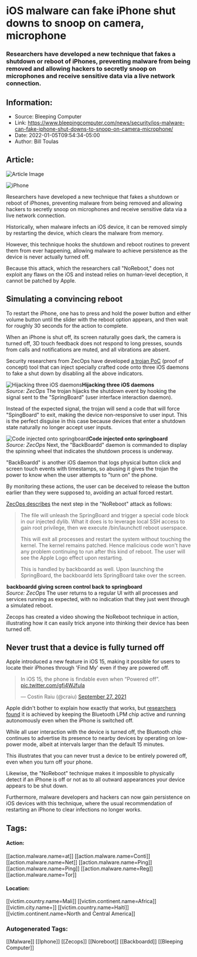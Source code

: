 # iOS malware can fake iPhone shut downs to snoop on camera, microphone
### Researchers have developed a new technique that fakes a shutdown or reboot of iPhones, preventing malware from being removed and allowing hackers to secretly snoop on microphones and receive sensitive data via a live network connection.

## Information:
+ Source: Bleeping Computer
+ Link: https://www.bleepingcomputer.com/news/security/ios-malware-can-fake-iphone-shut-downs-to-snoop-on-camera-microphone/
+ Date: 2022-01-05T09:54:34-05:00
+ Author: Bill Toulas


## Article:
![Article Image](https://www.bleepstatic.com/content/hl-images/2021/06/15/Apple-iPhone.jpg)

![iPhone](https://www.bleepstatic.com/content/hl-images/2021/06/15/Apple-iPhone.jpg)


Researchers have developed a new technique that fakes a shutdown or reboot of iPhones, preventing malware from being removed and allowing hackers to secretly snoop on microphones and receive sensitive data via a live network connection.


Historically, when malware infects an iOS device, it can be removed simply by restarting the device, which clears the malware from memory. 


However, this technique hooks the shutdown and reboot routines to prevent them from ever happening, allowing malware to achieve persistence as the device is never actually turned off.


Because this attack, which the researchers call "NoReboot," does not exploit any flaws on the iOS and instead relies on human-level deception, it cannot be patched by Apple.


Simulating a convincing reboot
------------------------------


To restart the iPhone, one has to press and hold the power button and either volume button until the slider with the reboot option appears, and then wait for roughly 30 seconds for the action to complete.


When an iPhone is shut off, its screen naturally goes dark, the camera is turned off, 3D touch feedback does not respond to long presses, sounds from calls and notifications are muted, and all vibrations are absent.


Security researchers from ZecOps have developed [a trojan PoC](https://github.com/ZecOps/public/tree/master/fake_shutdown_POC) (proof of concept) tool that can inject specially crafted code onto three iOS daemons to fake a shut down by disabling all the above indicators.



![Hijacking three iOS daemons](https://www.bleepstatic.com/images/news/u/1220909/Diagrams/hijack.jpg)**Hijacking three iOS daemons**  
*Source: ZecOps*
The trojan hijacks the shutdown event by hooking the signal sent to the "SpringBoard" (user interface interaction daemon).


Instead of the expected signal, the trojan will send a code that will force "SpingBoard" to exit, making the device non-responsive to user input. This is the perfect disguise in this case because devices that enter a shutdown state naturally no longer accept user inputs.



![Code injected onto springboard](https://www.bleepstatic.com/images/news/u/1220909/Code%20and%20Details/injected-code.jpg)**Code injected onto springboard**  
*Source: ZecOps*
Next, the "BackBoardd" daemon is commanded to display the spinning wheel that indicates the shutdown process is underway.


"BackBoardd" is another iOS daemon that logs physical button click and screen touch events with timestamps, so abusing it gives the trojan the power to know when the user attempts to "turn on" the phone.


By monitoring these actions, the user can be deceived to release the button earlier than they were supposed to, avoiding an actual forced restart.


[ZecOps describes](https://blog.zecops.com/research/persistence-without-persistence-meet-the-ultimate-persistence-bug-noreboot/) the next step in the "NoReboot" attack as follows:



> 
> The file will unleash the SpringBoard and trigger a special code block in our injected dylib. What it does is to leverage local SSH access to gain root privilege, then we execute /bin/launchctl reboot userspace. 
> 
> 
> This will exit all processes and restart the system without touching the kernel. The kernel remains patched. Hence malicious code won't have any problem continuing to run after this kind of reboot. The user will see the Apple Logo effect upon restarting.
> 
> 
> This is handled by backboardd as well. Upon launching the SpringBoard, the backboardd lets SpringBoard take over the screen.
> 
> 
> 



![backboardd giving screen back to springboard](data:image/gif;base64,R0lGODlhAQABAAAAACH5BAEKAAEALAAAAAABAAEAAAICTAEAOw==)**backboardd giving screen control back to springboard**  
*Source: ZecOps*
The user returns to a regular UI with all processes and services running as expected, with no indication that they just went through a simulated reboot.


Zecops has created a video showing the NoReboot technique in action, illustrating how it can easily trick anyone into thinking their device has been turned off.



Never trust that a device is fully turned off
---------------------------------------------


Apple introduced a new feature in iOS 15, making it possible for users to locate their iPhones through 'Find My' even if they are powered off.



> 
> In iOS 15, the phone is findable even when “Powered off”. [pic.twitter.com/gfi4WJfula](https://t.co/gfi4WJfula)
> 
> 
> — Costin Raiu (@craiu) [September 27, 2021](https://twitter.com/craiu/status/1442412803546099713?ref_src=twsrc%5Etfw)


Apple didn't bother to explain how exactly that works, but [researchers found](https://naehrdine.blogspot.com/2021/09/always-on-processor-magic-how-find-my.html) it is achieved by keeping the Bluetooth LPM chip active and running autonomously even when the iPhone is switched off.


While all user interaction with the device is turned off, the Bluetooth chip continues to advertise its presence to nearby devices by operating on low-power mode, albeit at intervals larger than the default 15 minutes.


This illustrates that you can never trust a device to be entirely powered off, even when you turn off your phone.


Likewise, the "NoReboot" technique makes it impossible to physically detect if an iPhone is off or not as to all outward appearances your device appears to be shut down.


Furthermore, malware developers and hackers can now gain persistence on iOS devices with this technique, where the usual recommendation of restarting an iPhone to clear infections no longer works.





## Tags:

#### Action:
[[action.malware.name=at]] [[action.malware.name=Conti]] [[action.malware.name=Net]] [[action.malware.name=Ping]] [[action.malware.name=Ping]] [[action.malware.name=Reg]] [[action.malware.name=Tor]]

#### Location:
[[victim.country.name=Mali]] [[victim.continent.name=Africa]] [[victim.city.name=]] [[victim.country.name=Haiti]] [[victim.continent.name=North and Central America]]

### Autogenerated Tags:
[[Malware]] [[Iphone]] [[Zecops]] [[Noreboot]] [[Backboardd]] [[Bleeping Computer]]

